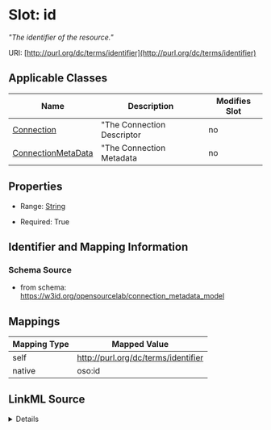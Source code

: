 

# Slot: id


_"The identifier of the resource."_





URI: [http://purl.org/dc/terms/identifier](http://purl.org/dc/terms/identifier)



<!-- no inheritance hierarchy -->





## Applicable Classes

| Name | Description | Modifies Slot |
| --- | --- | --- |
| [Connection](Connection.md) | "The Connection Descriptor |  no  |
| [ConnectionMetaData](ConnectionMetaData.md) | "The Connection Metadata |  no  |







## Properties

* Range: [String](String.md)

* Required: True





## Identifier and Mapping Information







### Schema Source


* from schema: https://w3id.org/opensourcelab/connection_metadata_model




## Mappings

| Mapping Type | Mapped Value |
| ---  | ---  |
| self | http://purl.org/dc/terms/identifier |
| native | oso:id |




## LinkML Source

<details>
```yaml
name: id
description: '"The identifier of the resource."'
from_schema: https://w3id.org/opensourcelab/connection_metadata_model
rank: 1000
slot_uri: http://purl.org/dc/terms/identifier
identifier: true
alias: id
domain_of:
- ConnectionMetaData
- Connection
range: string
required: true

```
</details>